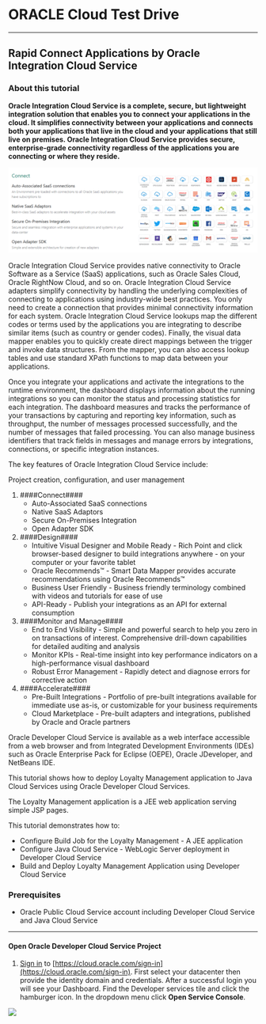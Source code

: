# ORACLE Cloud Test Drive #
-----
## Rapid Connect Applications by Oracle Integration Cloud Service ##

### About this tutorial ###
**Oracle Integration Cloud Service is a complete, secure, but lightweight integration solution that enables you to connect your applications in the cloud. It simplifies connectivity between your applications and connects both your applications that live in the cloud and your applications that still live on premises. Oracle Integration Cloud Service provides secure, enterprise-grade connectivity regardless of the applications you are connecting or where they reside.**

![](images/00/00.ics.png)

Oracle Integration Cloud Service provides native connectivity to Oracle Software as a Service (SaaS) applications, such as Oracle Sales Cloud, Oracle RightNow Cloud, and so on. Oracle Integration Cloud Service adapters simplify connectivity by handling the underlying complexities of connecting to applications using industry-wide best practices. You only need to create a connection that provides minimal connectivity information for each system. Oracle Integration Cloud Service lookups map the different codes or terms used by the applications you are integrating to describe similar items (such as country or gender codes). Finally, the visual data mapper enables you to quickly create direct mappings between the trigger and invoke data structures. From the mapper, you can also access lookup tables and use standard XPath functions to map data between your applications.

Once you integrate your applications and activate the integrations to the runtime environment, the dashboard displays information about the running integrations so you can monitor the status and processing statistics for each integration. The dashboard measures and tracks the performance of your transactions by capturing and reporting key information, such as throughput, the number of messages processed successfully, and the number of messages that failed processing. You can also manage business identifiers that track fields in messages and manage errors by integrations, connections, or specific integration instances.

The key features of Oracle Integration Cloud Service include:

Project creation, configuration, and user management

1. ####Connect####
    - Auto-Associated SaaS connections
	- Native SaaS Adaptors
	- Secure On-Premises Integration
	- Open Adapter SDK
2. ####Design####
    * Intuitive Visual Designer and Mobile Ready - Rich Point and click browser-based designer to build integrations anywhere - on your computer or your favorite tablet
    * Oracle Recommends™ - Smart Data Mapper provides accurate recommendations using Oracle Recommends™
    * Business User Friendly - Business friendly terminology combined with videos and tutorials for ease of use
    * API-Ready - Publish your integrations as an API for external consumption
3. ####Monitor and Manage####
    - End to End Visibility - Simple and powerful search to help you zero in on transactions of interest. Comprehensive drill-down capabilities for detailed auditing and analysis
    - Monitor KPIs - Real-time insight into key performance indicators on a high-performance visual dashboard
    - Robust Error Management - Rapidly detect and diagnose errors for corrective action
4. ####Accelerate####
    - Pre-Built Integrations - Portfolio of pre-built integrations available for immediate use as-is, or customizable for your business requirements
    - Cloud Marketplace - Pre-built adapters and integrations, published by Oracle and Oracle partners
  
Oracle Developer Cloud Service is available as a web interface accessible from a web browser and from Integrated Development Environments (IDEs) such as Oracle Enterprise Pack for Eclipse (OEPE), Oracle JDeveloper, and NetBeans IDE.

This tutorial shows how to deploy Loyalty Management application to Java Cloud Services using Oracle Developer Cloud Services.

The Loyalty Management application is a JEE web application serving simple JSP pages.

This tutorial demonstrates how to:

- Configure Build Job for the Loyalty Management - A JEE application
- Configure Java Cloud Service - WebLogic Server deployment in Developer Cloud Service
- Build and Deploy Loyalty Management Application using Developer Cloud Service

### Prerequisites ###

- Oracle Public Cloud Service account including Developer Cloud Service and Java Cloud Service

----

#### Open Oracle Developer Cloud Service Project ####

1. [Sign in](sign.in.to.oracle.cloud.md) to [https://cloud.oracle.com/sign-in](https://cloud.oracle.com/sign-in). First select your datacenter then provide the identity domain and credentials. After a successful login you will see your Dashboard. Find the Developer services tile and click the hamburger icon. In the dropdown menu click **Open Service Console**.

![](images/02/01.dashboard.png)